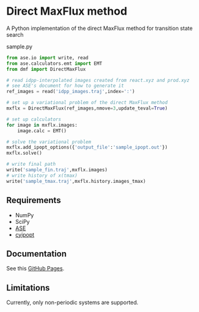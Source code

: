 # Direct MaxFlux method
A Python implementation of the direct MaxFlux method for transition state search

sample.py
```python
from ase.io import write, read
from ase.calculators.emt import EMT
from dmf import DirectMaxFlux

# read idpp-interpolated images created from react.xyz and prod.xyz
# see ASE's document for how to generate it
ref_images = read('idpp_images.traj',index=':')

# set up a variational problem of the direct MaxFlux method
mxflx = DirectMaxFlux(ref_images,nmove=3,update_teval=True)

# set up calculators
for image in mxflx.images:
    image.calc = EMT()

# solve the variational problem
mxflx.add_ipopt_options({'output_file':'sample_ipopt.out'})
mxflx.solve()

# write final path
write('sample_fin.traj',mxflx.images)
# write history of x(tmax)
write('sample_tmax.traj',mxflx.history.images_tmax)
```

## Requirements

- NumPy
- SciPy
- [ASE](https://wiki.fysik.dtu.dk/ase/)
- [cyipopt](https://cyipopt.readthedocs.io/en/stable/)

## Documentation

See this [GitHub Pages](https://shin1koda.github.io/dmf/).

## Limitations

Currently, only non-periodic systems are supported.

